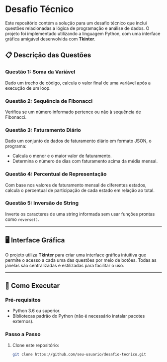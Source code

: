 # Desafio Técnico

Este repositório contém a solução para um desafio técnico que inclui questões relacionadas a lógica de programação e análise de dados. O projeto foi implementado utilizando a linguagem Python, com uma interface gráfica amigável desenvolvida com **Tkinter**.

## 📋 Descrição das Questões

### Questão 1: Soma da Variável
Dado um trecho de código, calcula o valor final de uma variável após a execução de um loop.

### Questão 2: Sequência de Fibonacci
Verifica se um número informado pertence ou não à sequência de Fibonacci.

### Questão 3: Faturamento Diário
Dado um conjunto de dados de faturamento diário em formato JSON, o programa:
- Calcula o menor e o maior valor de faturamento.
- Determina o número de dias com faturamento acima da média mensal.

### Questão 4: Percentual de Representação
Com base nos valores de faturamento mensal de diferentes estados, calcula o percentual de participação de cada estado em relação ao total.

### Questão 5: Inversão de String
Inverte os caracteres de uma string informada sem usar funções prontas como `reverse()`.

---

## 🖥️ Interface Gráfica

O projeto utiliza **Tkinter** para criar uma interface gráfica intuitiva que permite o acesso a cada uma das questões por meio de botões. Todas as janelas são centralizadas e estilizadas para facilitar o uso.

---

## 🚀 Como Executar

### Pré-requisitos
- Python 3.6 ou superior.
- Bibliotecas padrão do Python (não é necessário instalar pacotes externos).

### Passo a Passo
1. Clone este repositório:
   ```bash
   git clone https://github.com/seu-usuario/desafio-tecnico.git
